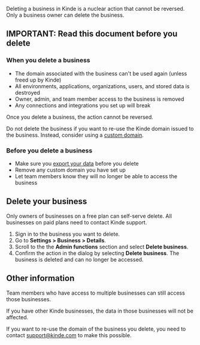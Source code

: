 
Deleting a business in Kinde is a nuclear action that cannot be reversed. Only a business owner can delete the business.

## IMPORTANT: Read this document before you delete

### When you delete a business

- The domain associated with the business can't be used again (unless freed up by Kinde)
- All environments, applications, organizations, users, and stored data is destroyed
- Owner, admin, and team member access to the business is removed
- Any connections and integrations you set up will break

Once you delete a business, the action cannot be reversed.

<Aside type="warning">

Do not delete the business if you want to re-use the Kinde domain issued to the business. Instead, consider using a [custom domain](/build/domains/pointing-your-domain/).

</Aside>

### Before you delete a business

- Make sure you [export your data](/manage-your-account/your-data/exporting-data/) before you delete
- Remove any custom domain you have set up
- Let team members know they will no longer be able to access the business

## Delete your business

<Aside type="warning">

Only owners of businesses on a free plan can self-serve delete. All businesses on paid plans need to contact Kinde support.

</Aside>

1. Sign in to the business you want to delete.
2. Go to **Settings > Business > Details**.
3. Scroll to the the **Admin functions** section and select **Delete business**.
4. Confirm the action in the dialog by selecting **Delete business**. The business is deleted and can no longer be accessed.

## Other information

Team members who have access to multiple businesses can still access those businesses.

If you have other Kinde businesses, the data in those businesses will not be affected.

If you want to re-use the domain of the business you delete, you need to contact support@kinde.com to make this possible.
